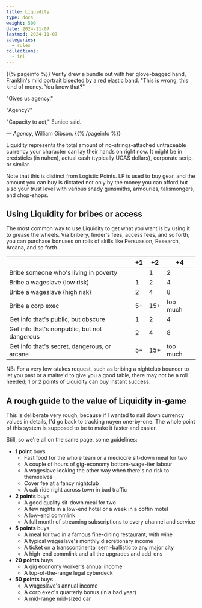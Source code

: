 ```yaml
---
title: Liquidity
type: docs
weight: 500
date: 2024-11-07
lastmod: 2024-11-07 
categories:
  - rules
collections:
  - irl  
---
```

{{% pageinfo %}}
Verity drew a bundle out with her glove-bagged hand, Franklin's mild portrait bisected by a red elastic band. "This is wrong, this kind of money. You know that?"

"Gives us agency."

"Agency?"

"Capacity to act," Eunice said.

— _Agency_, William Gibson.
{{% /pageinfo %}}

Liquidity represents the total amount of no-strings-attached untraceable currency your character can lay their hands on right now. It might be in credsticks (in nuhen), actual cash (typically UCAS dollars), corporate scrip, or similar. 

Note that this is distinct from Logistic Points. LP is used to buy gear, and the amount you can buy is dictated not only by the money you can afford but also your trust level with various shady gunsmiths, armouries, talismongers, and chop-shops. 

## Using Liquidity for bribes or access

The most common way to use Liquidity to get what you want is by using it to grease the wheels. Via bribery, finder's fees, access fees, and so forth, you can purchase bonuses on rolls of skills like Persuasion, Research, Arcana, and so forth.

|                                              | +1  | +2  | +4       |
| -------------------------------------------- | --- | --- | -------- |
| Bribe someone who's living in poverty        |     | 1   | 2        |
| Bribe a wageslave (low risk)                 | 1   | 2   | 4        |
| Bribe a wageslave (high risk)                | 2   | 4   | 8        |
| Bribe a corp exec                            | 5+  | 15+ | too much |
| Get info that's public, but obscure          | 1   | 2   | 4        |
| Get info that's nonpublic, but not dangerous | 2   | 4   | 8        |
| Get info that's secret, dangerous, or arcane | 5+  | 15+ | too much |

NB: For a very low-stakes request, such as bribing a nightclub bouncer to let you past or a maitre'd to give you a good table, there may not be a roll needed; 1 or 2 points of Liquidity can buy instant success.
## A rough guide to the value of Liquidity in-game

This is deliberate very rough, because if I wanted to nail down currency values in details, I'd go back to tracking nuyen one-by-one. The whole point of this system is supposed to be to make it faster and easier. 

Still, so we're all on the same page, some guidelines:

- **1 point** buys <!-- ~$50 -->
	- Fast food for the whole team or a mediocre sit-down meal for two
	- A couple of hours of gig-economy bottom-wage-tier labour
	- A wageslave looking the other way when there's no risk to themselves
	- Cover fee at a fancy nightclub
	- A cab ride right across town in bad traffic
- **2 points** buys <!-- ~$200 -->
	- A good quality sit-down meal for two
	- A few nights in a low-end hotel or a week in a coffin motel
	- A low-end commlink
	- A full month of streaming subscriptions to every channel and service
- **5 points** buys <!-- $1000 -->	
	- A meal for two in a famous fine-dining restaurant, with wine
	- A typical wageslave's monthly discretionary income
	- A ticket on a transcontinental semi-ballistic to any major city
	- A high-end commlink and all the upgrades and add-ons
- **20 points** buys  <!-- 10k -->
	- A gig economy worker's annual income
	- A top-of-the-range legal cyberdeck
- **50 points** buys
	- A wageslave's annual income
	- A corp exec's quarterly bonus (in a bad year)
	- A mid-range mid-sized car




